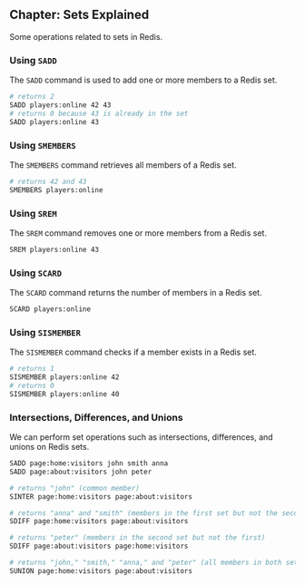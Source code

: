 ## Chapter: Sets Explained

Some operations related to sets in Redis.

### Using `SADD`

The `SADD` command is used to add one or more members to a Redis set.

```bash
# returns 2
SADD players:online 42 43
# returns 0 because 43 is already in the set
SADD players:online 43
```

### Using `SMEMBERS`

The `SMEMBERS` command retrieves all members of a Redis set.

```bash
# returns 42 and 43
SMEMBERS players:online
```

### Using `SREM`

The `SREM` command removes one or more members from a Redis set.

```bash
SREM players:online 43
```

### Using `SCARD`

The `SCARD` command returns the number of members in a Redis set.

```bash
SCARD players:online
```

### Using `SISMEMBER`

The `SISMEMBER` command checks if a member exists in a Redis set.

```bash
# returns 1
SISMEMBER players:online 42
# returns 0
SISMEMBER players:online 40
```

### Intersections, Differences, and Unions

We can perform set operations such as intersections, differences, and unions on Redis sets.

```bash
SADD page:home:visitors john smith anna
SADD page:about:visitors john peter

# returns "john" (common member)
SINTER page:home:visitors page:about:visitors

# returns "anna" and "smith" (members in the first set but not the second)
SDIFF page:home:visitors page:about:visitors

# returns "peter" (members in the second set but not the first)
SDIFF page:about:visitors page:home:visitors

# returns "john," "smith," "anna," and "peter" (all members in both sets)
SUNION page:home:visitors page:about:visitors
```
